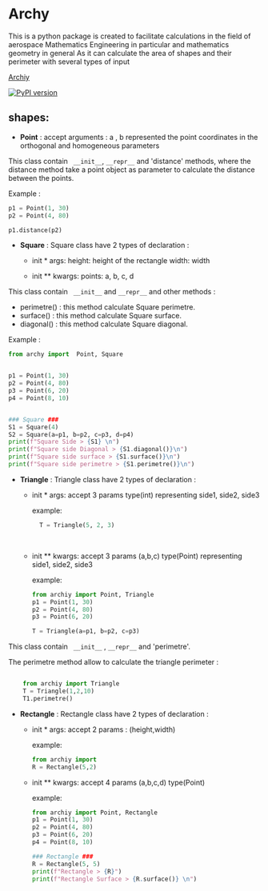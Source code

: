 # Archy

 This is a  python package is created to facilitate calculations in the field of aerospace Mathematics Engineering in particular and mathematics geometry in general
As it can calculate the area of shapes and their perimeter with several types of input

[Archiy](https://pypi.org/project/Archiy/1.0.0/)

[![PyPI version](https://badge.fury.io/py/Archiy.svg)](https://badge.fury.io/py/Archiy)


## shapes:

- **Point** : accept arguments : a , b represented the point coordinates in the orthogonal and homogeneous parameters  
 
 This class contain ` __init__`, `__repr__` and 'distance' methods, where the distance method take a point object as parameter to calculate the distance between the points.

 Example :

```python
p1 = Point(1, 30)
p2 = Point(4, 80)

p1.distance(p2)

```

- **Square** : Square class have 2 types of declaration :

  - init \* args:
    height: height of the rectangle
    width: width

  - init \*\* kwargs:
    points: a, b, c, d

This class contain ` __init__` and `__repr__` and other methods :

- perimetre() : this method calculate Square perimetre.
- surface() : this method calculate Square surface.
- diagonal() : this method calculate Square diagonal.

Example :

```python
from archy import  Point, Square


p1 = Point(1, 30)
p2 = Point(4, 80)
p3 = Point(6, 20)
p4 = Point(8, 10)


### Square ###
S1 = Square(4)
S2 = Square(a=p1, b=p2, c=p3, d=p4)
print(f"Square Side > {S1} \n")
print(f"Square side Diagonal > {S1.diagonal()}\n")
print(f"Square side surface > {S1.surface()}\n")
print(f"Square side perimetre > {S1.perimetre()}\n")

```

- **Triangle** : Triangle class have 2 types of declaration :

  - init \* args:
      accept 3 params type(int) representing side1, side2, side3

      example:
      ```python
        T = Triangle(5, 2, 3)
      ```
      
  <br/>  
  
  - init \*\* kwargs:
      accept 3 params (a,b,c) type(Point) representing side1, side2, side3

      example:
      ```python
      from archiy import Point, Triangle
      p1 = Point(1, 30)
      p2 = Point(4, 80)
      p3 = Point(6, 20)

      T = Triangle(a=p1, b=p2, c=p3)

      ```
This class contain ` __init__` , `__repr__` and 'perimetre'.

  The perimetre method allow to calculate the triangle perimeter :


  ```python

      from archiy import Triangle
      T = Triangle(1,2,10)
      T1.perimetre() 

```

- **Rectangle** : Rectangle class have 2 types of declaration :
    - init \* args: accept 2 params : (height,width)
        
        example:
        ```python
        from archiy import
        R = Rectangle(5,2)
        ```
    - init \*\* kwargs: accept 4 params (a,b,c,d) type(Point)

        example:
        ```python
        from archiy import Point, Rectangle
        p1 = Point(1, 30)
        p2 = Point(4, 80)
        p3 = Point(6, 20)
        p4 = Point(8, 10)

        ### Rectangle ###
        R = Rectangle(5, 5)
        print(f"Rectangle > {R}")
        print(f"Rectangle Surface > {R.surface()} \n")
        
        ```

